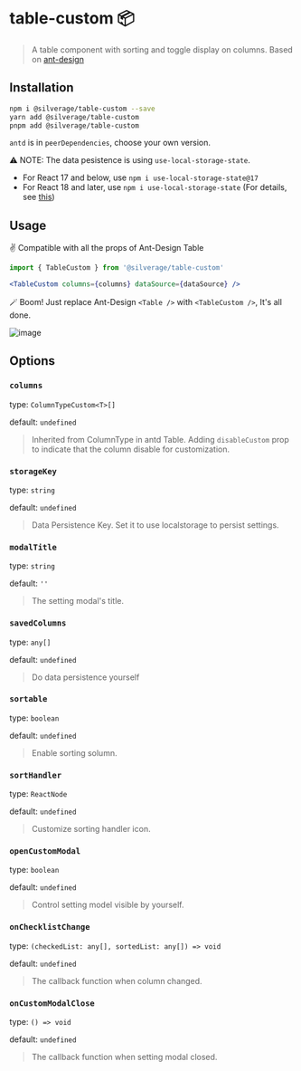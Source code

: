 # table-custom 📦

> A table component with sorting and toggle display on columns. Based on [ant-design](https://github.com/ant-design/ant-design)

## Installation

```bash
npm i @silverage/table-custom --save
yarn add @silverage/table-custom
pnpm add @silverage/table-custom
```

`antd` is in `peerDependencies`, choose your own version.

⚠️ NOTE: The data pesistence is using `use-local-storage-state`.

- For React 17 and below, use `npm i use-local-storage-state@17`
- For React 18 and later, use `npm i use-local-storage-state`
(For details, see [this](https://github.com/astoilkov/use-local-storage-state))

## Usage

✌️ Compatible with all the props of Ant-Design Table

```jsx
import { TableCustom } from '@silverage/table-custom'

<TableCustom columns={columns} dataSource={dataSource} />
```

🪄 Boom! Just replace Ant-Design `<Table />` with `<TableCustom />`, It's all done.

![image](https://github.com/yuhongda/table-custom/assets/259410/2b2bf1f2-d067-4dd1-87b8-ed91685c561c)

## Options

### `columns`

type: `ColumnTypeCustom<T>[]`

default: `undefined`

> Inherited from ColumnType in antd Table. Adding `disableCustom` prop to indicate that the column disable for customization.

### `storageKey`

type: `string`

default: `undefined`

> Data Persistence Key. Set it to use localstorage to persist settings.

### `modalTitle`

type: `string`

default: `''`

> The setting modal's title.

### `savedColumns`

type: `any[]`

default: `undefined`

> Do data persistence yourself

### `sortable`

type: `boolean`

default: `undefined`

> Enable sorting solumn.

### `sortHandler`

type: `ReactNode`

default: `undefined`

> Customize sorting handler icon.

### `openCustomModal`

type: `boolean`

default: `undefined`

> Control setting model visible by yourself.

### `onChecklistChange`

type: `(checkedList: any[], sortedList: any[]) => void`

default: `undefined`

> The callback function when column changed.

### `onCustomModalClose`

type: `() => void`

default: `undefined`

> The callback function when setting modal closed.
